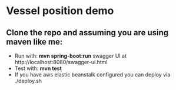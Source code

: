 # Vessel position demo

## Clone the repo and assuming you are using maven like me:

 * Run with: **mvn spring-boot:run** swagger UI at http://localhost:8080/swagger-ui.html
 * Test with: **mvn test**
 * If you have aws elastic beanstalk configured you can deploy via ./deploy.sh
